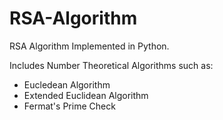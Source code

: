 # RSA-Algorithm
RSA Algorithm Implemented in Python.

Includes Number Theoretical Algorithms such as:
- Eucledean Algorithm
- Extended Euclidean Algorithm
- Fermat's Prime Check

